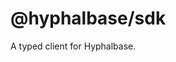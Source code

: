 # @hyphalbase/sdk

A typed client for Hyphalbase.

[//]: # '## NOT IMPLEMENTED'
[//]: # '```bash'
[//]: # 'pnpm add @hyphalbase/sdk'
[//]: # '```'
[//]: #
[//]: # '## Usage'
[//]: #
[//]: # '```typescript'
[//]: # "import { HyphalbaseClient } from '@hyphalbase/graphql-client';"
[//]: #
[//]: # '// Create a client'
[//]:
	#
	"const client = new HyphalbaseClient('https://your-hyphalbase-endpoint.com/graphql');"
[//]: #
[//]: # '// Get a vector'
[//]: # "const vector = await client.getVector('vector-id');"
[//]: #
[//]: # '// Search vectors'
[//]: # 'const results = await client.searchVectors([0.1, 0.2, 0.3], 10);'
[//]: #
[//]: # '// Put a vector'
[//]: # 'const response = await client.putVector({'
[//]: # "  namespace: 'my-namespace',"
[//]: # "  content: 'Vector content',"
[//]: # '  vector: [0.1, 0.2, 0.3]'
[//]: # '});'
[//]: #
[//]: # '// Delete a vector'
[//]: # "await client.deleteVector('vector-id');"
[//]: # '```'
[//]: #
[//]:
	#
	'See [example.ts](./src/example.ts) for a complete example of how to use the client.'
[//]: #
[//]: # '## Development'
[//]: #
[//]: # '### Generate Types'
[//]: #
[//]: # 'To generate TypeScript types from the GraphQL schema:'
[//]: #
[//]: # '```bash'
[//]: # 'pnpm run generate'
[//]: # '```'
[//]: #
[//]: # '### Build'
[//]: #
[//]: # 'To build the package:'
[//]: #
[//]: # '```bash'
[//]: # 'pnpm run build'
[//]: # '```'
[//]: #
[//]: # '### Run Example'
[//]: #
[//]: # 'To run the example code:'
[//]: #
[//]: # '```bash'
[//]: # 'pnpm run example'
[//]: # '```'
[//]: #
[//]:
	#
	'This will execute the example in `src/example.ts` which demonstrates how to use the client.'
